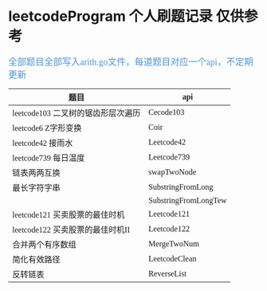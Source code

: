 # leetcodeProgram 个人刷题记录 仅供参考
<font size=4 color="#4e94da" face="宋体">全部题目全部写入arith.go文件，每道题目对应一个api，不定期更新

|  题目   | api  |
|  ----  | ----  |
| leetcode103  二叉树的锯齿形层次遍历  | Cecode103 |
| leetcode6 Z字形变换  | Coir |
| leetcode42 接雨水  | Leetcode42 |
| leetcode739 每日温度  | Leetcode739 |
|链表两两互换|swapTwoNode|
|最长字符字串|SubstringFromLong|
| |SubstringFromLongTew|
| leetcode121 买卖股票的最佳时机  | Leetcode121 |
| leetcode122 买卖股票的最佳时机II  | Leetcode122 |
| 合并两个有序数组 | MergeTwoNum |
|简化有效路径|LeetcodeClean|
|反转链表|ReverseList|